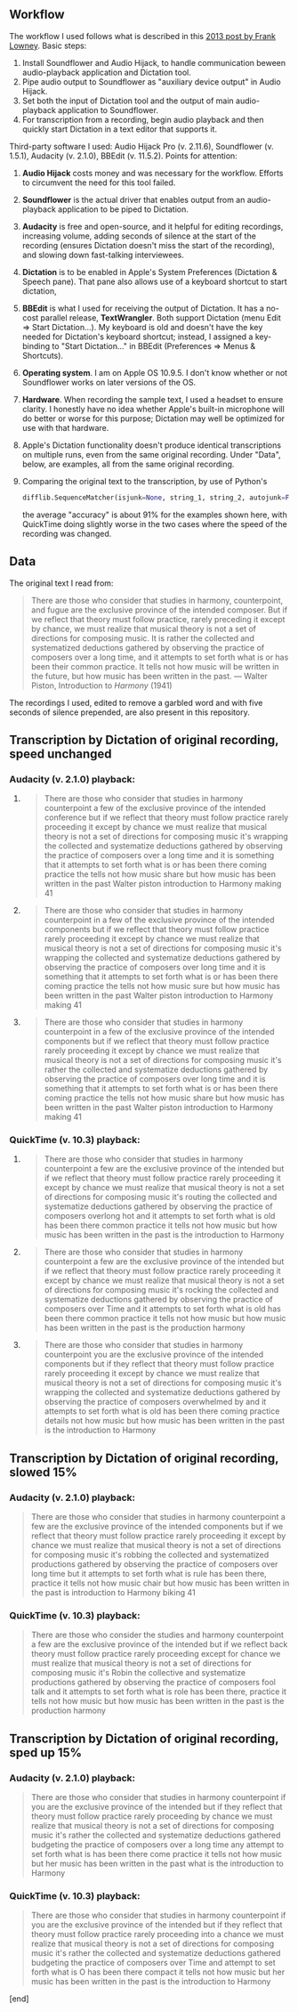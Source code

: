 ## Workflow

The workflow I used follows what is described in this [2013 post by Frank Lowney](http://telestreamblog.telestream.net/2013/12/using-dictation-to-turn-recorded-audio-to-text-2/). Basic steps:

 1. Install Soundflower and Audio Hijack, to handle communication beween audio-playback application and Dictation tool.
 1. Pipe audio output to Soundflower as "auxiliary device output" in Audio Hijack.
 1. Set both the input of Dictation tool and the output of main audio-playback application to Soundflower.
 1. For transcription from a recording, begin audio playback and then quickly start Dictation in a text editor that supports it.

Third-party software I used: Audio Hijack Pro (v. 2.11.6), Soundflower (v. 1.5.1), Audacity (v. 2.1.0), BBEdit (v. 11.5.2). Points for attention:

 1. **Audio Hijack** costs money and was necessary for the workflow. Efforts to circumvent the need for this tool failed.
 
 1. **Soundflower** is the actual driver that enables output from an audio-playback application to be piped to Dictation.
 
 1. **Audacity** is free and open-source, and it helpful for editing recordings, increasing volume, adding seconds of silence at the start of the recording (ensures Dictation doesn't miss the start of the recording), and slowing down fast-talking interviewees. 
 
 1. **Dictation** is to be enabled in Apple's System Preferences (Dictation & Speech pane). That pane also allows use of a keyboard shortcut to start dictation,
 
 1. **BBEdit** is what I used for receiving the output of Dictation. It has a no-cost parallel release, **TextWrangler**. Both support Dictation (menu Edit => Start Dictation…). My keyboard is old and doesn't have the key needed for Dictation's keyboard shortcut; instead, I assigned a key-binding to "Start Dictation…" in BBEdit (Preferences => Menus & Shortcuts). 
 
 1. **Operating system**. I am on Apple OS 10.9.5. I don't know whether or not Soundflower works on later versions of the OS.
 
 1. **Hardware**. When recording the sample text, I used a headset to ensure clarity. I honestly have no idea whether Apple's built-in microphone will do better or worse for this purpose; Dictation may well be optimized for use with that hardware. 

 1. Apple's Dictation functionality doesn't produce identical transcriptions on multiple runs, even from the same original recording. Under "Data", below, are examples, all from the same original recording.
 
 1. Comparing the original text to the transcription, by use of Python's 
 
 
    ```python
    difflib.SequenceMatcher(isjunk=None, string_1, string_2, autojunk=False)
    ```

    the average "accuracy" is about 91% for the examples shown here, with QuickTime doing slightly worse in the two cases where the speed of the recording was changed.

## Data

The original text I read from: 

> There are those who consider that studies in harmony, counterpoint, and fugue are the exclusive province of the intended composer. But if we reflect that theory must follow practice, rarely preceding it except by chance, we must realize that musical theory is not a set of directions for composing music. It is rather the collected and systematized deductions gathered by observing the practice of composers over a long time, and it attempts to set forth what is or has been their common practice. It tells not how music will be written in the future, but how music has been written in the past. — Walter Piston, Introduction to _Harmony_ (1941)

The recordings I used, edited to remove a garbled word and with five seconds of silence prepended, are also present in this repository.

## Transcription by Dictation of original recording, speed unchanged

### Audacity (v. 2.1.0) playback:

 1. > There are those who consider that studies in harmony counterpoint a few of the exclusive province of the intended conference but if we reflect that theory must follow practice rarely proceeding it except by chance we must realize that musical theory is not a set of directions for composing music it's wrapping the collected and systematize deductions gathered by observing the practice of composers over a long time and it is something that it attempts to set forth what is or has been there coming practice the tells not how music share but how music has been written in the past Walter piston introduction to Harmony making 41

 1. > There are those who consider that studies in harmony counterpoint in a few of the exclusive province of the intended components but if we reflect that theory must follow practice rarely proceeding it except by chance we must realize that musical theory is not a set of directions for composing music it's wrapping the collected and systematize deductions gathered by observing the practice of composers over long time and it is something that it attempts to set forth what is or has been there coming practice the tells not how music sure but how music has been written in the past Walter piston introduction to Harmony making 41

 1. > There are those who consider that studies in harmony counterpoint in a few of the exclusive province of the intended components but if we reflect that theory must follow practice rarely proceeding it except by chance we must realize that musical theory is not a set of directions for composing music it's rather the collected and systematize deductions gathered by observing the practice of composers over long time and it is something that it attempts to set forth what is or has been there coming practice the tells not how music share but how music has been written in the past Walter piston introduction to Harmony making 41

### QuickTime (v. 10.3) playback:

 1. > There are those who consider that studies in harmony counterpoint a few are the exclusive province of the intended but if we reflect that theory must follow practice rarely proceeding it except by chance we must realize that musical theory is not a set of directions for composing music it's routing the collected and systematize deductions gathered by observing the practice of composers overlong hot and it attempts to set forth what is old has been there common practice it tells not how music but how music has been written in the past is the introduction to Harmony

 1. > There are those who consider that studies in harmony counterpoint a few are the exclusive province of the intended but if we reflect that theory must follow practice rarely proceeding it except by chance we must realize that musical theory is not a set of directions for composing music it's rocking the collected and systematize deductions gathered by observing the practice of composers over Time and it attempts to set forth what is old has been there common practice it tells not how music but how music has been written in the past is the production harmony

 1. > There are those who consider that studies in harmony counterpoint you are the exclusive province of the intended components but if they reflect that theory must follow practice rarely proceeding it except by chance we must realize that musical theory is not a set of directions for composing music it's wrapping the collected and systematize deductions gathered by observing the practice of composers overwhelmed by and it attempts to set forth what is old has been there coming practice details not how music but how music has been written in the past is the introduction to Harmony

## Transcription by Dictation of original recording, slowed 15%

### Audacity (v. 2.1.0) playback:

> There are those who consider that studies in harmony counterpoint a few are the exclusive province of the intended components but if we reflect that theory must follow practice rarely proceeding it except by chance we must realize that musical theory is not a set of directions for composing music it's robbing the collected and systematized productions gathered by observing the practice of composers over long time but it attempts to set forth what is rule has been there, practice it tells not how music chair but how music has been written in the past is introduction to Harmony biking 41

### QuickTime (v. 10.3) playback:

> There are those who consider the studies and harmony counterpoint a few are the exclusive province of the intended but if we reflect back theory must follow practice rarely proceeding except for chance we must realize that musical theory is not a set of directions for composing music it's Robin the collective and systematize productions gathered by observing the practice of composers fool talk and it attempts to set forth what is role has been there, practice it tells not how music but how music has been written in the past is the production harmony

## Transcription by Dictation of original recording, sped up 15%

### Audacity (v. 2.1.0) playback:

> There are those who consider that studies in harmony counterpoint if you are the exclusive province of the intended but if they reflect that theory must follow practice rarely proceeding by chance we must realize that musical theory is not a set of directions for composing music it's rather the collected and systematize deductions gathered budgeting the practice of composers over a long time any attempt to set forth what is has been there come practice it tells not how music but her music has been written in the past what is the introduction to Harmony

### QuickTime (v. 10.3) playback:

> There are those who consider that studies in harmony counterpoint if you are the exclusive province of the intended but if they reflect that theory must follow practice rarely proceeding into a chance we must realize that musical theory is not a set of directions for composing music it's rather the collected and systematize deductions gathered budgeting the practice of composers over Time and attempt to set forth what is O has been there compact it tells not how music but her music has been written in the past is the introduction to Harmony

[end]
